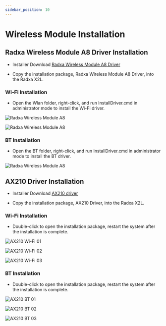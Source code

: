 ```yaml
---
sidebar_position: 10
---
```


# Wireless Module Installation

## Radxa Wireless Module A8 Driver Installation

- Installer Download [Radxa Wireless Module A8 Driver](https://dl.radxa.com/x/x2l/accessories/radxa_wireless_module_a8.zip)

- Copy the installation package, Radxa Wireless Module A8 Driver, into the Radxa X2L.

### Wi-Fi Installation

- Open the Wlan folder, right-click, and run InstallDriver.cmd in administrator mode to install the Wi-Fi driver.

![Radxa Wireless Module A8](/img/x/x2l/a8_install_01.webp)

![Radxa Wireless Module A8](/img/x/x2l/a8_install_03.webp)

### BT Installation

- Open the BT folder, right-click, and run InstallDriver.cmd in administrator mode to install the BT driver.

![Radxa Wireless Module A8](/img/x/x2l/a8_install_02.webp)

## AX210 Driver Installation

- Installer Download [AX210 driver](https://dl.radxa.com/x/x2l/accessories/ax210_module.zip)

- Copy the installation package, AX210 Driver, into the Radxa X2L.

### Wi-Fi Installation

- Double-click to open the installation package, restart the system after the installation is complete.

![AX210 Wi-Fi 01](/img/x/x2l/ax210_wifi_01.webp)

![AX210 Wi-Fi 02](/img/x/x2l/ax210_wifi_02.webp)

![AX210 Wi-Fi 03](/img/x/x2l/ax210_wifi_03.webp)

### BT Installation

- Double-click to open the installation package, restart the system after the installation is complete.

![AX210 BT 01](/img/x/x2l/ax210_bt_01.webp)

![AX210 BT 02](/img/x/x2l/ax210_bt_02.webp)

![AX210 BT 03](/img/x/x2l/ax210_bt_03.webp)
